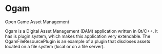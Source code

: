 # Ogam
Open Game Asset Management

Ogam is a Digital Asset Management (DAM) application written in Qt/C++. It has is plugin system, which makes this application very extendable. The OgamFileResourcePlugin is an example of a plugin that discloses assets located on a file system (local or on a file server).
